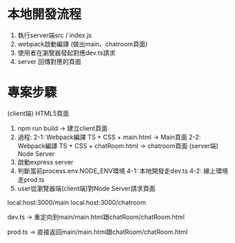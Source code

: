 # 本地開發流程
1. 執行server端src / index.js
2. webpack啟動編譯 (做出main、chatroom頁面)
3. 使用者在瀏覽器發起對應dev.ts請求
4. server 回傳對應的頁面

# 專案步驟

(client端) HTML5頁面
1. npm run build -> 建立client頁面
2. 過程:
    2-1: Webpack編譯 TS + CSS + main.html -> Main頁面
    2-2: Webpack編譯 TS + CSS + chatRoom.html -> chatroom頁面
(server端) Node Server
3. 啟動express server
4. 判斷當前process.env.NODE_ENV環境
    4-1: 本地開發走dev.ts
    4-2: 線上環境走prod.ts
5. user從瀏覽器端(client端)對Node Server請求頁面

local:host:3000/main
local:host:3000/chatroom

dev.ts -> 重定向到main/main.html跟chatRoom/chatRoom.html

prod.ts -> 直接返回main/main.html跟chatRoom/chatRoom.html